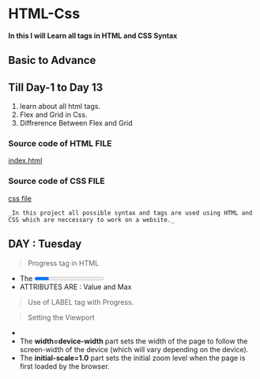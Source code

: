 # HTML-Css

**In this I will Learn all tags in HTML and CSS Syntax**

## Basic to Advance 

## Till Day-1 to Day 13

1. learn about all html tags.
2. Flex and Grid in Css.
3. Diffrerence Between Flex and Grid

### Source code of HTML FILE

[index.html](https://github.com/kushagra67414/HTML-Css/blob/master/Project-1/html/index.html)

### Source code of CSS FILE
[css file](https://github.com/kushagra67414/HTML-Css/tree/master/Project-1/css)


`_In this project all possible syntax and tags are used using HTML and CSS which are neccessary to work on a website._`


## DAY : Tuesday

>Progress tag in HTML
  * The <progress> tag represents the completion progress of a task.
  * ATTRIBUTES ARE : Value and Max
>Use of LABEL tag with Progress.
 
> Setting the Viewport
  * <meta name="viewport" content="width=device-width, initial-scale=1.0">
  *  The **width=device-width** part sets the width of the page to follow the screen-width of the device (which will vary depending on the device).
  *  The **initial-scale=1.0** part sets the initial zoom level when the page is first loaded by the browser.
